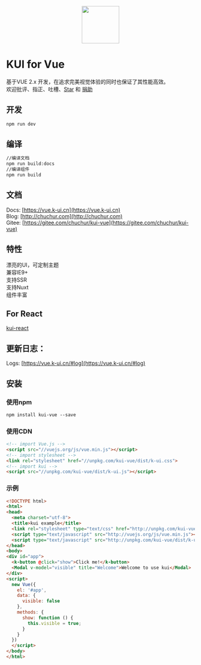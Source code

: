 <p align="center">
    <a href="https://vue.k-ui.cn">
        <img width="100" src="https://chuchur.com/kui/vue/logo.svg">
    </a>
</p>

# KUI for Vue   

基于VUE 2.x 开发，在追求完美视觉体验的同时也保证了其性能高效。  
欢迎批评、指正、吐槽、[Star](https://gitee.com/chuchur/kui-vue) 和 [捐助](https://vue.k-ui.cn/#/sponsor)   

## 开发   
```xml
npm run dev
```

## 编译   
```xml
//编译文档
npm run build:docs
//编译组件
npm run build
```

## 文档
Docs:  [https://vue.k-ui.cn](https://vue.k-ui.cn)   
Blog:  [http://chuchur.com](http://chuchur.com)   
Gitee: [https://gitee.com/chuchur/kui-vue](https://gitee.com/chuchur/kui-vue)
## 特性   
漂亮的UI，可定制主题   
兼容IE9+   
支持SSR   
支持Nuxt   
组件丰富   

## For React
[kui-react](https://react.k-ui.cn)

## 更新日志：

Logs: [https://vue.k-ui.cn/#log](https://vue.k-ui.cn/#log)

## 安装   

### 使用npm
```xml
npm install kui-vue --save
```

### 使用CDN   
```html
<!-- import Vue.js -->
<script src="//vuejs.org/js/vue.min.js"></script>
<!-- import stylesheet -->
<link rel="stylesheet" href="//unpkg.com/kui-vue/dist/k-ui.css">
<!-- import kui -->
<script src="//unpkg.com/kui-vue/dist/k-ui.js"></script>
```

### 示例

```html
<!DOCTYPE html>
<html>
<head>
  <meta charset="utf-8">
  <title>kui example</title>
  <link rel="stylesheet" type="text/css" href="http://unpkg.com/kui-vue/dist/k-ui.css">
  <script type="text/javascript" src="http://vuejs.org/js/vue.min.js"></script>
  <script type="text/javascript" src="http://unpkg.com/kui-vue/dist/k-ui.js"></script>
</head>
<body>
<div id="app">
  <k-button @click="show">Click me!</k-button>
  <Modal v-model="visible" title="Welcome">Welcome to use kui</Modal>
</div>
<script>
  new Vue({
    el: '#app',
    data: {
      visible: false
    },
    methods: {
      show: function () {
        this.visible = true;
      }
    }
  })
  </script>
</body>
</html>
```
